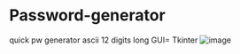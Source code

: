 # Password-generator
quick pw generator  ascii 12 digits long GUI= Tkinter
![image](https://github.com/user-attachments/assets/bd231ff0-aee6-4db9-a68f-83160c43f5f4)
